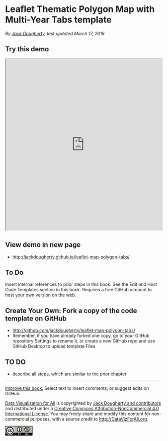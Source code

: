 # Leaflet Thematic Polygon Map with Multi-Year Tabs template

*By [Jack Dougherty](../../introduction/who.md), last updated March 17, 2016*

## Try this demo

<iframe src="http://jackdougherty.github.io/leaflet-map-polygon-tabs/" width="100%" height=550></iframe>

## View demo in new page
- http://jackdougherty.github.io/leaflet-map-polygon-tabs/

## To Do
Insert internal references to prior steps in this book. See the Edit and Host Code Templates section in this book. Requires a free GitHub account to host your own version on the web.

## Create Your Own: Fork a copy of the code template on GitHub
- http://github.com/jackdougherty/leaflet-map-polygon-tabs/
- Remember, if you have already forked one copy, go to your GitHub repository Settings to rename it, or create a new GitHub repo and use GitHub Desktop to upload template Files

## TO DO
- describe all steps, which are similar to the prior chapter



---



[Improve this book:](../../gitbook/improve.md) Select text to insert comments, or suggest edits on GitHub.

[Data Visualization for All](http://datavizforall.org)
is copyrighted by [Jack Dougherty and contributors](../../introduction/who.md)
and distributed under a [Creative Commons Attribution-NonCommercial 4.0 International License](http://creativecommons.org/licenses/by-nc/4.0). You may freely share and modify this content for non-commercial purposes, with a source credit to http://DataVizForAll.org.

![Creative Commons by-nc image](../../cc-by-nc.png)
